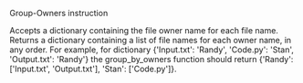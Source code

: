 Group-Owners instruction

Accepts a dictionary containing the file owner name for each file name. Returns a dictionary containing a list of file names for each owner name, in any order. For example, for dictionary {'Input.txt': 'Randy', 'Code.py': 'Stan', 'Output.txt': 'Randy'} the group_by_owners function should return {'Randy': ['Input.txt', 'Output.txt'], 'Stan': ['Code.py']}.
